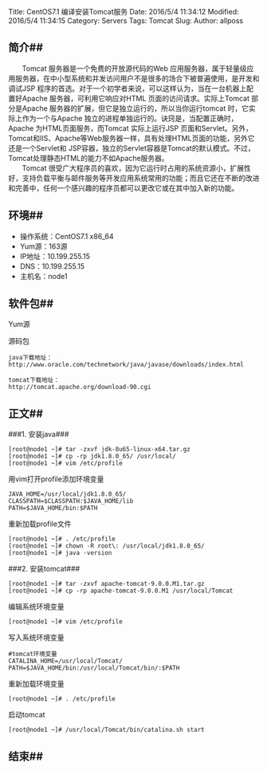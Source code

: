 Title: CentOS7.1 编译安装Tomcat服务
Date: 2016/5/4 11:34:12 
Modified: 2016/5/4 11:34:15 
Category: Servers
Tags: Tomcat
Slug: 
Author: allposs
## 简介##
&#160; &#160; &#160; &#160;Tomcat 服务器是一个免费的开放源代码的Web 应用服务器，属于轻量级应用服务器，在中小型系统和并发访问用户不是很多的场合下被普遍使用，是开发和调试JSP 程序的首选。对于一个初学者来说，可以这样认为，当在一台机器上配置好Apache 服务器，可利用它响应对HTML 页面的访问请求。实际上Tomcat 部分是Apache 服务器的扩展，但它是独立运行的，所以当你运行tomcat 时，它实际上作为一个与Apache 独立的进程单独运行的。诀窍是，当配置正确时，Apache 为HTML页面服务，而Tomcat 实际上运行JSP 页面和Servlet。另外，Tomcat和IIS、Apache等Web服务器一样，具有处理HTML页面的功能，另外它还是一个Servlet和 JSP容器，独立的Servlet容器是Tomcat的默认模式。不过，Tomcat处理静态HTML的能力不如Apache服务器。  
&#160; &#160; &#160; &#160;Tomcat 很受广大程序员的喜欢，因为它运行时占用的系统资源小，扩展性好，支持负载平衡与邮件服务等开发应用系统常用的功能；而且它还在不断的改进和完善中，任何一个感兴趣的程序员都可以更改它或在其中加入新的功能。
## 环境##
+ 操作系统：CentOS7.1 x86_64  
+ Yum源：163源  
+ IP地址：10.199.255.15  
+ DNS：10.199.255.15  
+ 主机名：node1

## 软件包##

Yum源

源码包

	java下载地址：
	http://www.oracle.com/technetwork/java/javase/downloads/index.html

	tomcat下载地址：
	http://tomcat.apache.org/download-90.cgi

## 正文##
###1. 安装java###

	[root@node1 ~]# tar -zxvf jdk-8u65-linux-x64.tar.gz   
	[root@node1 ~]# cp -rp jdk1.8.0_65/ /usr/local/  
	[root@node1 ~]# vim /etc/profile

用vim打开profile添加环境变量  

	JAVA_HOME=/usr/local/jdk1.8.0_65/
	CLASSPATH=$CLASSPATH:$JAVA_HOME/lib
	PATH=$JAVA_HOME/bin:$PATH

重新加载profile文件  

	[root@node1 ~]# . /etc/profile
	[root@node1 ~]# chown -R root\: /usr/local/jdk1.8.0_65/
	[root@node1 ~]# java -version

###2. 安装tomcat###

	[root@node1 ~]# tar -zxvf apache-tomcat-9.0.0.M1.tar.gz
	[root@node1 ~]# cp -rp apache-tomcat-9.0.0.M1 /usr/local/Tomcat

编辑系统环境变量

	[root@node1 ~]# vim /etc/profile

写入系统环境变量

	#tomcat环境变量
	CATALINA_HOME=/usr/local/Tomcat/
	PATH=$JAVA_HOME/bin:/usr/local/Tomcat/bin/:$PATH

重新加载环境变量

	[root@node1 ~]# . /etc/profile

启动tomcat  

	[root@node1 ~]# /usr/local/Tomcat/bin/catalina.sh start

## 结束##